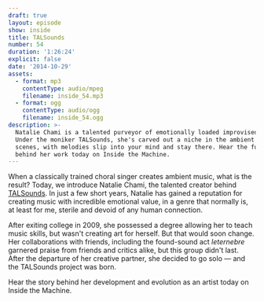 ```yaml
---
draft: true
layout: episode
show: inside
title: TALSounds
number: 54
duration: '1:26:24'
explicit: false
date: '2014-10-29'
assets:
  - format: mp3
    contentType: audio/mpeg
    filename: inside_54.mp3
  - format: ogg
    contentType: audio/ogg
    filename: inside_54.ogg
description: >-
  Natalie Chami is a talented purveyor of emotionally loaded improvised music.
  Under the moniker TALSounds, she's carved out a niche in the ambient and drone
  scenes, with melodies slip into your mind and stay there. Hear the full story
  behind her work today on Inside the Machine.
---
```

When a classically trained choral singer creates ambient music, what is the result? Today, we introduce Natalie Chami, the talented creator behind [TALSounds](http://talsounds.com). In just a few short years, Natalie has gained a reputation for creating music with incredible emotional value, in a genre that normally is, at least for me, sterile and devoid of any human connection.

After exiting college in 2009, she possessed a degree allowing her to teach music skills, but wasn't creating art for herself. But that would soon change. Her collaborations with friends, including the found-sound act *leternebre* garnered praise from friends and critics alike, but this group didn't last. After the departure of her creative partner, she decided to go solo &mdash; and the TALSounds project was born.

Hear the story behind her development and evolution as an artist today on Inside the Machine.